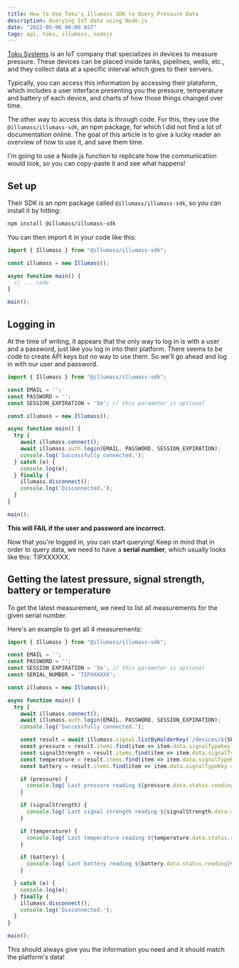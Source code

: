 ```yaml
---
title: How to Use Toku's Illumass SDK to Query Pressure Data
description: Querying IoT data using Node.js
date: "2022-05-06 00:00 AST"
tags: api, toku, illumass, nodejs
---
```


[Toku Systems](https://www.tokusystems.com/) is an IoT company that specializes in devices to measure pressure. These devices can be placed inside tanks, pipelines, wells, etc., and they collect data at a specific interval which goes to their servers.

Typically, you can access this information by accessing their plataform, which includes a user interface presenting you the pressure, temperature and battery of each device, and charts of how those things changed over time.

The other way to access this data is through code. For this, they use the `@illumass/illumass-sdk`, an npm package, for which I did not find a lot of documentation online. The goal of this article is to give a lucky reader an overview of how to use it, and save them time.

I'm going to use a Node.js function to replicate how the communication would look, so you can copy-paste it and see what happens!

## Set up

Their SDK is an npm package called `@illumass/illumass-sdk`, so you can install it by hitting:

```sh
npm install @illumass/illumass-sdk
```

You can then import it in your code like this:

```ts
import { Illumass } from "@illumass/illumass-sdk";

const illumass = new Illumass();

async function main() {
  // ... code
}

main();

```

## Logging in

At the time of writing, it appears that the only way to log in is with a user and a password, just like you log in into their platform. There seems to be code to create API keys but no way to use them. So we'll go ahead and log in with our user and password.

```ts
import { Illumass } from "@illumass/illumass-sdk";

const EMAIL = '';
const PASSWORD = '';
const SESSION_EXPIRATION = '5m'; // this parameter is optional

const illumass = new Illumass();

async function main() {
  try {
    await illumass.connect();
    await illumass.auth.login(EMAIL, PASSWORD, SESSION_EXPIRATION);
    console.log('Successfully connected.');
  } catch (e) {
    console.log(e);
  } finally {
    illumass.disconnect();
    console.log('Disconnected.');
  }
}

main();
```

**This will FAIL if the user and password are incorrect.**

Now that you're logged in, you can start querying! Keep in mind that in order to query data, we need to have a **serial number**, which usually looks like this: TIPXXXXXX.

## Getting the latest pressure, signal strength, battery or temperature

To get the latest measurement, we need to list all measurements for the given serial number.

Here's an example to get all 4 measurements:

```ts
import { Illumass } from "@illumass/illumass-sdk";

const EMAIL = '';
const PASSWORD = '';
const SESSION_EXPIRATION = '5m'; // this parameter is optional
const SERIAL_NUMBER = 'TIPXXXXXX';

const illumass = new Illumass();

async function main() {
  try {
    await illumass.connect();
    await illumass.auth.login(EMAIL, PASSWORD, SESSION_EXPIRATION);
    console.log('Successfully connected.');

    const result = await illumass.signal.listByHolderKey(`/devices/${SERIAL_NUMBER}`);
    const pressure = result.items.find(item => item.data.signalTypeKey === '/signalTypes/processStaticPressure');
    const signalStrength = result.items.find(item => item.data.signalTypeKey === '/signalTypes/signalStrength');
    const temperature = result.items.find(item => item.data.signalTypeKey === '/signalTypes/deviceTemperature');
    const battery = result.items.find(item => item.data.signalTypeKey === '/signalTypes/batteryVoltage');

    if (pressure) {
      console.log(`Last pressure reading ${pressure.data.status.reading}kPa at ${pressure.data.status.timestamp}`);      
    }

    if (signalStrength) {
      console.log(`Last signal strength reading ${signalStrength.data.status.reading}dBa at ${signalStrength.data.status.timestamp}`);      
    }

    if (temperature) {
      console.log(`Last temperature reading ${temperature.data.status.reading}°C at ${temperature.data.status.timestamp}`);      
    }

    if (battery) {
      console.log(`Last battery reading ${battery.data.status.reading}V at ${battery.data.status.timestamp}`);      
    }

  } catch (e) {
    console.log(e);
  } finally {
    illumass.disconnect();
    console.log('Disconnected.');
  }
}

main();
```

This should always give you the information you need and it should match the platform's data!
